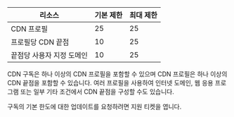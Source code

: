 
| 리소스 | 기본 제한 | 최대 제한 | 
| --- | --- | --- |
| CDN 프로필 |25 |25 |
| 프로필당 CDN 끝점 |10 |25 |
| 끝점당 사용자 지정 도메인 |10 |25 |

CDN 구독은 하나 이상의 CDN 프로필을 포함할 수 있으며 CDN 프로필은 하나 이상의 CDN 끝점을 포함할 수 있습니다. 여러 프로필을 사용하여 인터넷 도메인, 웹 응용 프로그램 또는 일부 기타 조건에서 CDN 끝점을 구성할 수도 있습니다. 

구독의 기본 한도에 대한 업데이트를 요청하려면 지원 티켓을 엽니다. 


